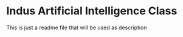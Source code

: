 # Indus Artificial Intelligence Class 

This is just a readme file that will be used as description
